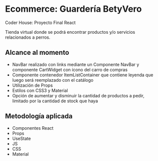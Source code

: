 # Ecommerce: Guardería BetyVero

Coder House: Proyecto Final React

Tienda virtual donde se podrá encontrar productos y/o servicios relacionados a perros.

## Alcance al momento

- NavBar realizado con links mediante un Componente NavBar y componente CartWidget con ícono del carro de compras
- Componente contenedor ItemListContainer que contiene leyenda que luego será reemplazado con el catálogo
- Utilización de Props 
- Estilos con CSS3 y Material
- Opción de aumentar y disminuir la cantidad de productos a pedir, limitado por la cantidad de stock que haya

## Metodología aplicada

- Componentes React 
- Props 
- UseState
- JS
- CSS
- Material

